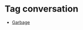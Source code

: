<!--
title: Tag conversation
date: 2020-06-28T14:49:39.731Z
tags:
-->
# Tag conversation

 * [Garbage](96463749867.md)
